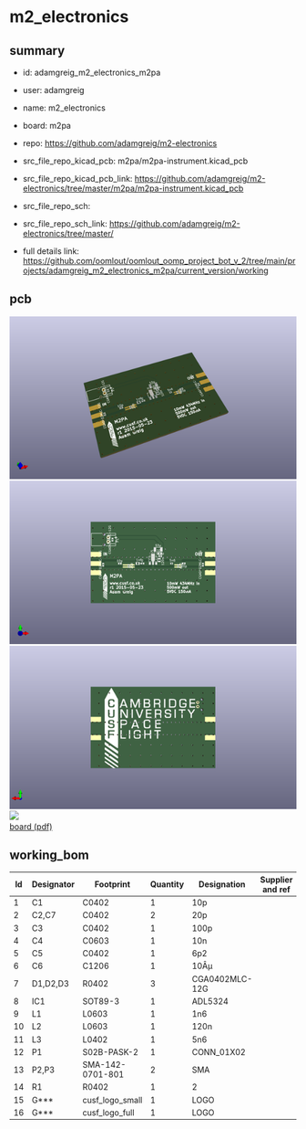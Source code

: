 # m2_electronics
 
## summary 
* id: adamgreig_m2_electronics_m2pa
* user: adamgreig
* name: m2_electronics
* board: m2pa
* repo: https://github.com/adamgreig/m2-electronics
* src_file_repo_kicad_pcb: m2pa/m2pa-instrument.kicad_pcb
* src_file_repo_kicad_pcb_link: https://github.com/adamgreig/m2-electronics/tree/master/m2pa/m2pa-instrument.kicad_pcb


* src_file_repo_sch: 
* src_file_repo_sch_link: https://github.com/adamgreig/m2-electronics/tree/master/
* full details link: https://github.com/oomlout/oomlout_oomp_project_bot_v_2/tree/main/projects/adamgreig_m2_electronics_m2pa/current_version/working  



## pcb  
![](working_3d_600.png) 
![](working_3d_front_600.png)  
![](working_3d_back_600.png)  
![](working_600.png)  
[board (pdf)](working.pdf)  

## working_bom
| Id | Designator | Footprint | Quantity | Designation | Supplier and ref |  | None | 
| --- | --- | --- | --- | --- | --- | --- | --- | 
| 1 | C1 | C0402 | 1 | 10p |  |  | [''] | 
| 2 | C2,C7 | C0402 | 2 | 20p |  |  | [''] | 
| 3 | C3 | C0402 | 1 | 100p |  |  | [''] | 
| 4 | C4 | C0603 | 1 | 10n |  |  | [''] | 
| 5 | C5 | C0402 | 1 | 6p2 |  |  | [''] | 
| 6 | C6 | C1206 | 1 | 10Âµ |  |  | [''] | 
| 7 | D1,D2,D3 | R0402 | 3 | CGA0402MLC-12G |  |  | [''] | 
| 8 | IC1 | SOT89-3 | 1 | ADL5324 |  |  | [''] | 
| 9 | L1 | L0603 | 1 | 1n6 |  |  | [''] | 
| 10 | L2 | L0603 | 1 | 120n |  |  | [''] | 
| 11 | L3 | L0402 | 1 | 5n6 |  |  | [''] | 
| 12 | P1 | S02B-PASK-2 | 1 | CONN_01X02 |  |  | [''] | 
| 13 | P2,P3 | SMA-142-0701-801 | 2 | SMA |  |  | [''] | 
| 14 | R1 | R0402 | 1 | 2 |  |  | [''] | 
| 15 | G*** | cusf_logo_small | 1 | LOGO |  |  | [''] | 
| 16 | G*** | cusf_logo_full | 1 | LOGO |  |  | [''] | 




